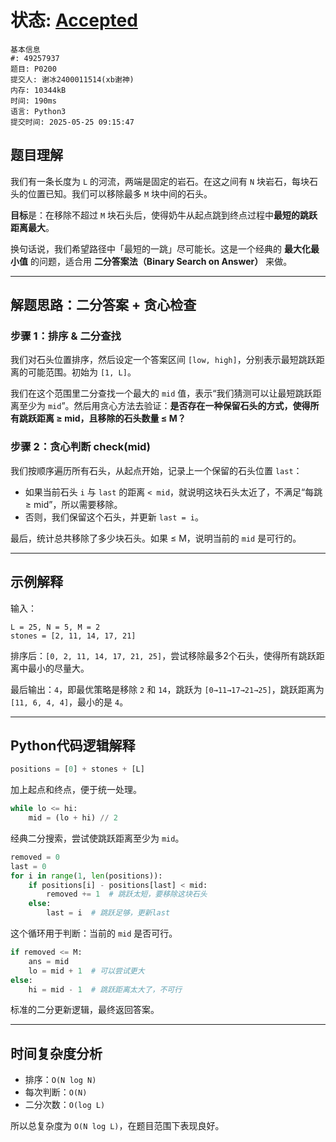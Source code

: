 # 状态: [Accepted](http://dsbpython.openjudge.cn/dspythonbook/solution/49257937/)

```
基本信息
#: 49257937
题目: P0200
提交人: 谢冰2400011514(xb谢神)
内存: 10344kB
时间: 190ms
语言: Python3
提交时间: 2025-05-25 09:15:47
```

## 题目理解

我们有一条长度为 `L` 的河流，两端是固定的岩石。在这之间有 `N` 块岩石，每块石头的位置已知。我们可以移除最多 `M` 块中间的石头。

**目标**是：在移除不超过 `M` 块石头后，使得奶牛从起点跳到终点过程中**最短的跳跃距离最大**。

换句话说，我们希望路径中「最短的一跳」尽可能长。这是一个经典的 **最大化最小值** 的问题，适合用 **二分答案法（Binary Search on Answer）** 来做。

---

## 解题思路：二分答案 + 贪心检查

### 步骤 1：排序 & 二分查找

我们对石头位置排序，然后设定一个答案区间 `[low, high]`，分别表示最短跳跃距离的可能范围。初始为 `[1, L]`。

我们在这个范围里二分查找一个最大的 `mid` 值，表示“我们猜测可以让最短跳跃距离至少为 `mid`”。然后用贪心方法去验证：**是否存在一种保留石头的方式，使得所有跳跃距离 ≥ mid，且移除的石头数量 ≤ M？**

### 步骤 2：贪心判断 check(mid)

我们按顺序遍历所有石头，从起点开始，记录上一个保留的石头位置 `last`：

* 如果当前石头 `i` 与 `last` 的距离 `< mid`，就说明这块石头太近了，不满足“每跳 ≥ mid”，所以需要移除。
* 否则，我们保留这个石头，并更新 `last = i`。

最后，统计总共移除了多少块石头。如果 ≤ M，说明当前的 `mid` 是可行的。

---

## 示例解释

输入：

```
L = 25, N = 5, M = 2
stones = [2, 11, 14, 17, 21]
```

排序后：`[0, 2, 11, 14, 17, 21, 25]`，尝试移除最多2个石头，使得所有跳跃距离中最小的尽量大。

最后输出：`4`，即最优策略是移除 `2` 和 `14`，跳跃为 `[0→11→17→21→25]`，跳跃距离为 `[11, 6, 4, 4]`，最小的是 `4`。

---

## Python代码逻辑解释

```python
positions = [0] + stones + [L]
```

加上起点和终点，便于统一处理。

```python
while lo <= hi:
    mid = (lo + hi) // 2
```

经典二分搜索，尝试使跳跃距离至少为 `mid`。

```python
removed = 0
last = 0
for i in range(1, len(positions)):
    if positions[i] - positions[last] < mid:
        removed += 1  # 跳跃太短，要移除这块石头
    else:
        last = i  # 跳跃足够，更新last
```

这个循环用于判断：当前的 `mid` 是否可行。

```python
if removed <= M:
    ans = mid
    lo = mid + 1  # 可以尝试更大
else:
    hi = mid - 1  # 跳跃距离太大了，不可行
```

标准的二分更新逻辑，最终返回答案。

---

## 时间复杂度分析

* 排序：`O(N log N)`
* 每次判断：`O(N)`
* 二分次数：`O(log L)`

所以总复杂度为 `O(N log L)`，在题目范围下表现良好。

